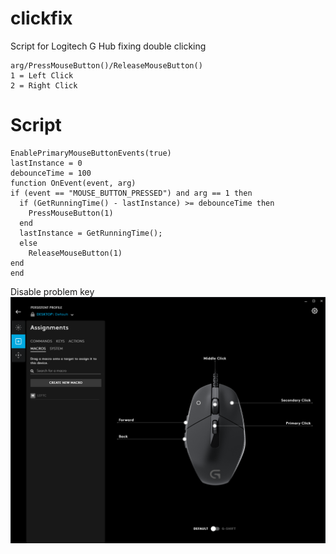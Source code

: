 # clickfix
Script for Logitech G Hub fixing double clicking
	
	arg/PressMouseButton()/ReleaseMouseButton()
	1 = Left Click
	2 = Right Click

# Script
	EnablePrimaryMouseButtonEvents(true)
	lastInstance = 0
	debounceTime = 100
	function OnEvent(event, arg)
  	if (event == "MOUSE_BUTTON_PRESSED") and arg == 1 then
      if (GetRunningTime() - lastInstance) >= debounceTime then
        PressMouseButton(1)
      end
      lastInstance = GetRunningTime();
      else
        ReleaseMouseButton(1)
  	end
	end

Disable problem key
![alt text](https://github.com/solarkit22/clickfix/blob/main/Disable%20Problem%20Key.png)
